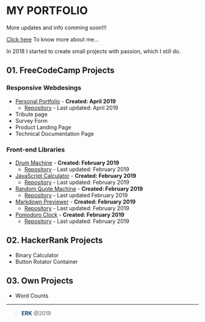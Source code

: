 # **MY PORTFOLIO**
More updates and info comming soon!!!

[Click here](https://github.com/ericrkock/portfolio/blob/master/ABOUTME/About-me.md) To know more about me...

In 2018 I started to create small projects with passion, which I still do.

## 01. **FreeCodeCamp Projects**
### Responsive Webdesings
- [Personal Portfolio](https://ericrkock.github.io/portfolio/) - **Created: April 2019**
  - [Repository](https://github.com/ericrkock/portfolio) - Last updated: April 2019
- Tribute page
- Survey Form
- Product Landing Page
- Technical Documentation Page

### Front-end Libraries
- [Drum Machine](https://ericrkock.github.io/drum-machine/ "Created: February 2019") - **Created: February 2019**
  - [Repository](https://github.com/ericrkock/drum-machine "Last Updated: February 2019") - Last updated: February 2019
- [JavaScript Calculator](https://ericrkock.github.io/js-calculator/ "Created: February 2019") - **Created: February 2019**
  - [Repository](https://github.com/ericrkock/js-calculator/ "Last Updated: February 2019") - Last updated: February 2019
- [Random Quote Machine](https://ericrkock.github.io/random-quote-machine/ "Created: February 2019") - **Created: February 2019**
  - [Repository](https://github.com/ericrkock/random-quote-machine/ "Last Updated: February 2019") - Last updated February 2019
- [Markdown Previewer](https://ericrkock.github.io/markdown-previewer/ "Created: February 2019") - **Created: February 2019**
  - [Repository](https://github.com/ericrkock/markdown-previewer/ "Last Updated: February 2019") - Last updated: February 2019
- [Pomodoro Clock](https://ericrkock.github.io/pomodoro-clock/ "Created: February 2019") - **Created: February 2019**
  - [Repository](https://github.com/ericrkock/pomodoro-clock7 "Last Updated: February 2019") - Last updated: February 2019

## 02. **HackerRank Projects**
- Binary Calculator
- Button Rotator Container

## 03. **Own Projects**
- Word Counts


***
><span style="color:#1c4b77">**ERK**</span> @2019